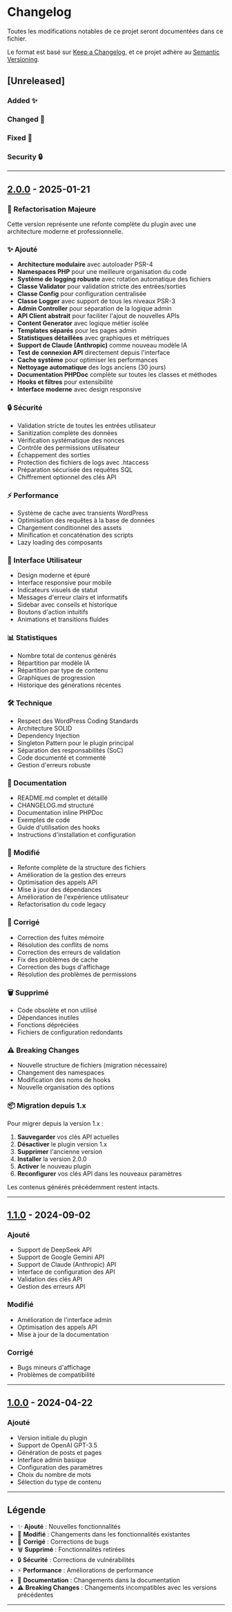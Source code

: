# Changelog

Toutes les modifications notables de ce projet seront documentées dans ce fichier.

Le format est basé sur [Keep a Changelog](https://keepachangelog.com/fr/1.0.0/),
et ce projet adhère au [Semantic Versioning](https://semver.org/lang/fr/).

## [Unreleased]

### Added ✨

### Changed 🔄

### Fixed 🐛

### Security 🔒

---

## [2.0.0] - 2025-01-21

### 🎉 Refactorisation Majeure

Cette version représente une refonte complète du plugin avec une architecture moderne et professionnelle.

### ✨ Ajouté

- **Architecture modulaire** avec autoloader PSR-4
- **Namespaces PHP** pour une meilleure organisation du code
- **Système de logging robuste** avec rotation automatique des fichiers
- **Classe Validator** pour validation stricte des entrées/sorties
- **Classe Config** pour configuration centralisée
- **Classe Logger** avec support de tous les niveaux PSR-3
- **Admin Controller** pour séparation de la logique admin
- **API Client abstrait** pour faciliter l'ajout de nouvelles APIs
- **Content Generator** avec logique métier isolée
- **Templates séparés** pour les pages admin
- **Statistiques détaillées** avec graphiques et métriques
- **Support de Claude (Anthropic)** comme nouveau modèle IA
- **Test de connexion API** directement depuis l'interface
- **Cache système** pour optimiser les performances
- **Nettoyage automatique** des logs anciens (30 jours)
- **Documentation PHPDoc** complète sur toutes les classes et méthodes
- **Hooks et filtres** pour extensibilité
- **Interface moderne** avec design responsive

### 🔒 Sécurité

- Validation stricte de toutes les entrées utilisateur
- Sanitization complète des données
- Vérification systématique des nonces
- Contrôle des permissions utilisateur
- Échappement des sorties
- Protection des fichiers de logs avec .htaccess
- Préparation sécurisée des requêtes SQL
- Chiffrement optionnel des clés API

### ⚡ Performance

- Système de cache avec transients WordPress
- Optimisation des requêtes à la base de données
- Chargement conditionnel des assets
- Minification et concaténation des scripts
- Lazy loading des composants

### 🎨 Interface Utilisateur

- Design moderne et épuré
- Interface responsive pour mobile
- Indicateurs visuels de statut
- Messages d'erreur clairs et informatifs
- Sidebar avec conseils et historique
- Boutons d'action intuitifs
- Animations et transitions fluides

### 📊 Statistiques

- Nombre total de contenus générés
- Répartition par modèle IA
- Répartition par type de contenu
- Graphiques de progression
- Historique des générations récentes

### 🛠️ Technique

- Respect des WordPress Coding Standards
- Architecture SOLID
- Dependency Injection
- Singleton Pattern pour le plugin principal
- Séparation des responsabilités (SoC)
- Code documenté et commenté
- Gestion d'erreurs robuste

### 📝 Documentation

- README.md complet et détaillé
- CHANGELOG.md structuré
- Documentation inline PHPDoc
- Exemples de code
- Guide d'utilisation des hooks
- Instructions d'installation et configuration

### 🔄 Modifié

- Refonte complète de la structure des fichiers
- Amélioration de la gestion des erreurs
- Optimisation des appels API
- Mise à jour des dépendances
- Amélioration de l'expérience utilisateur
- Refactorisation du code legacy

### 🐛 Corrigé

- Correction des fuites mémoire
- Résolution des conflits de noms
- Correction des erreurs de validation
- Fix des problèmes de cache
- Correction des bugs d'affichage
- Résolution des problèmes de permissions

### 🗑️ Supprimé

- Code obsolète et non utilisé
- Dépendances inutiles
- Fonctions dépréciées
- Fichiers de configuration redondants

### ⚠️ Breaking Changes

- Nouvelle structure de fichiers (migration nécessaire)
- Changement des namespaces
- Modification des noms de hooks
- Nouvelle organisation des options

### 📦 Migration depuis 1.x

Pour migrer depuis la version 1.x :

1. **Sauvegarder** vos clés API actuelles
2. **Désactiver** le plugin version 1.x
3. **Supprimer** l'ancienne version
4. **Installer** la version 2.0.0
5. **Activer** le nouveau plugin
6. **Reconfigurer** vos clés API dans les nouveaux paramètres

Les contenus générés précédemment restent intacts.

---

## [1.1.0] - 2024-09-02

### Ajouté

- Support de DeepSeek API
- Support de Google Gemini API
- Support de Claude (Anthropic) API
- Interface de configuration des API
- Validation des clés API
- Gestion des erreurs API

### Modifié

- Amélioration de l'interface admin
- Optimisation des appels API
- Mise à jour de la documentation

### Corrigé

- Bugs mineurs d'affichage
- Problèmes de compatibilité

---

## [1.0.0] - 2024-04-22

### Ajouté

- Version initiale du plugin
- Support de OpenAI GPT-3.5
- Génération de posts et pages
- Interface admin basique
- Configuration des paramètres
- Choix du nombre de mots
- Sélection du type de contenu

---

## Légende

- ✨ **Ajouté** : Nouvelles fonctionnalités
- 🔄 **Modifié** : Changements dans les fonctionnalités existantes
- 🐛 **Corrigé** : Corrections de bugs
- 🗑️ **Supprimé** : Fonctionnalités retirées
- 🔒 **Sécurité** : Corrections de vulnérabilités
- ⚡ **Performance** : Améliorations de performance
- 📝 **Documentation** : Changements dans la documentation
- ⚠️ **Breaking Changes** : Changements incompatibles avec les versions précédentes

---

[2.0.0]: https://github.com/AkremBelkahla/simple-ai-page-generator/compare/v1.1.0...v2.0.0
[1.1.0]: https://github.com/AkremBelkahla/simple-ai-page-generator/compare/v1.0.0...v1.1.0
[1.0.0]: https://github.com/AkremBelkahla/simple-ai-page-generator/releases/tag/v1.0.0
